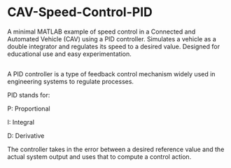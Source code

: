 # CAV-Speed-Control-PID
A minimal MATLAB example of speed control in a Connected and Automated Vehicle (CAV) using a PID controller. Simulates a vehicle as a double integrator and regulates its speed to a desired value. Designed for educational use and easy experimentation.
##
A PID controller is a type of feedback control mechanism widely used in engineering systems to regulate processes.

PID stands for:

P: Proportional

I: Integral

D: Derivative

The controller takes in the error between a desired reference value and the actual system output and uses that to compute a control action.
